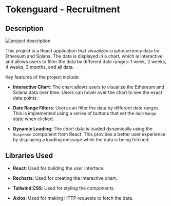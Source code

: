 # Tokenguard - Recruitment

## Description

![project description](https://github.com/AdamShymanski/tokenguard/assets/45077552/2ba569ad-5384-4d3b-abe2-5149b27762f1)

This project is a React application that visualizes cryptocurrency data for Ethereum and Solana. The data is displayed in a chart, which is interactive and allows users to filter the data by different date ranges: 1 week, 2 weeks, 4 weeks, 3 months, and all data.

Key features of the project include:

- **Interactive Chart**: The chart allows users to visualize the Ethereum and Solana data over time. Users can hover over the chart to see the exact data points.

- **Date Range Filters**: Users can filter the data by different date ranges. This is implemented using a series of buttons that set the `dateRange` state when clicked.

- **Dynamic Loading**: The chart data is loaded dynamically using the `Suspense` component from React. This provides a better user experience by displaying a loading message while the data is being fetched.

## Libraries Used

- **React**: Used for building the user interface.

- **Recharts**: Used for creating the interactive chart.

- **Tailwind CSS**: Used for styling the components.

- **Axios**: Used for making HTTP requests to fetch the data.
